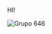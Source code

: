 HI!


![Grupo 646](https://github.com/Juan-Sebastian-Rios-Martinez/juan-sebastian-rios-martinez/assets/47394043/f9478f04-e844-4792-b3e6-a70a4ed9b005)
